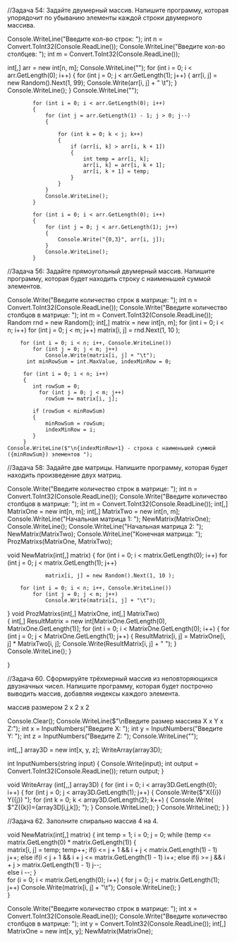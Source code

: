 //Задача 54: Задайте двумерный массив. Напишите программу,
 которая упорядочит по убыванию элементы
 каждой строки двумерного массива.

Console.WriteLine("Введите кол-во строк: ");
int n = Convert.ToInt32(Console.ReadLine());
Console.WriteLine("Введите кол-во столбцев: ");
int m = Convert.ToInt32(Console.ReadLine());

int[,] arr = new int[n, m];
            Console.WriteLine("");
            for (int i = 0; i < arr.GetLength(0); i++)
            {
                for (int j = 0; j < arr.GetLength(1); j++)
                {
                    arr[i, j] = new Random().Next(1, 99);
                    Console.Write(arr[i, j] + " \t");
                }
                Console.WriteLine();
            }
            Console.WriteLine("");

            for (int i = 0; i < arr.GetLength(0); i++) 
            {
                for (int j = arr.GetLength(1) - 1; j > 0; j--)
                {

                    for (int k = 0; k < j; k++)
                    {
                        if (arr[i, k] > arr[i, k + 1])
                        {
                            int temp = arr[i, k];
                            arr[i, k] = arr[i, k + 1];
                            arr[i, k + 1] = temp;
                        }
                    }
                }
                Console.WriteLine();
            }

            for (int i = 0; i < arr.GetLength(0); i++)
            {
                for (int j = 0; j < arr.GetLength(1); j++)
                {
                    Console.Write("{0,3}", arr[i, j]);
                }
                Console.WriteLine();
            }





//Задача 56: Задайте прямоугольный двумерный массив. 
Напишите программу, 
которая будет находить строку с наименьшей суммой элементов.

Console.Write("Введите количество строк в матрице: ");
int n = Convert.ToInt32(Console.ReadLine());
Console.Write("Введите количество столбцов в матрице: ");
int m = Convert.ToInt32(Console.ReadLine());
Random rnd = new Random();
int[,] matrix = new int[n, m];
for (int i = 0; i < n; i++)
            for (int j = 0; j < m; j++)
                matrix[i, j] = rnd.Next(1, 10 );
 
        for (int i = 0; i < n; i++, Console.WriteLine())
            for (int j = 0; j < m; j++)
                Console.Write(matrix[i, j] + "\t");
          int minRowSum = int.MaxValue, indexMinRow = 0;
 
         for (int i = 0; i < n; i++)
         {
            int rowSum = 0;
              for (int j = 0; j < m; j++)
                rowSum += matrix[i, j];
                
            if (rowSum < minRowSum)
            {
                minRowSum = rowSum;
                indexMinRow = i;
            }
         }
    Console.WriteLine($"\n{indexMinRow+1} - строкa с наименьшей суммой ({minRowSum}) элементов ");
  




//Задача 58: Задайте две матрицы.
 Напишите программу, которая будет находить произведение двух матриц.



Console.Write("Введите количество строк в матрице: ");
int n = Convert.ToInt32(Console.ReadLine());
Console.Write("Введите количество столбцов в матрице: ");
int m = Convert.ToInt32(Console.ReadLine());
int[,] MatrixOne = new int[n, m];
int[,] MatrixTwo = new int[n, m];
Console.WriteLine("Начальная матрица 1: ");
NewMatrix(MatrixOne);
Console.WriteLine();
Console.WriteLine("Начальная матрица 2: ");
NewMatrix(MatrixTwo);
Console.WriteLine("Конечная матрица: ");
ProzMatrixs(MatrixOne, MatrixTwo);

void NewMatrix(int[,] matrix)
{
for (int i = 0; i < matrix.GetLength(0); i++)
            for (int j = 0; j < matrix.GetLength(1); j++)

                matrix[i, j] = new Random().Next(1, 10 );
 
        for (int i = 0; i < n; i++, Console.WriteLine())
            for (int j = 0; j < m; j++)
                Console.Write(matrix[i, j] + "\t");
}
void ProzMatrixs(int[,] MatrixOne, int[,] MatrixTwo)    
{
     int[,] ResultMatrix = new int[MatrixOne.GetLength(0), MatrixOne.GetLength(1)];
     for (int i = 0; i < MatrixOne.GetLength(0); i++) 
     {
         for (int j = 0; j < MatrixOne.GetLength(1); j++) 
         {
         ResultMatrix[i, j] = MatrixOne[i, j] * MatrixTwo[i, j];
         Console.Write(ResultMatrix[i, j] + " ");
         }
         Console.WriteLine();
     }

}            




//Задача 60. Сформируйте трёхмерный массив из неповторяющихся 
двузначных чисел.
Напишите программу, которая будет построчно выводить массив, 
добавляя индексы каждого элемента.

массив размером 2 x 2 x 2  



Console.Clear();
Console.WriteLine($"\nВведите размер массива X x Y x Z:");
int x = InputNumbers("Введите X: ");
int y = InputNumbers("Введите Y: ");
int z = InputNumbers("Введите Z: ");
Console.WriteLine("");

int[,,] array3D = new int[x, y, z];
WriteArray(array3D);

int InputNumbers(string input)
{
  Console.Write(input);
  int output = Convert.ToInt32(Console.ReadLine());
  return output;
}

void WriteArray (int[,,] array3D)
{
  for (int i = 0; i < array3D.GetLength(0); i++)
  {
    for (int j = 0; j < array3D.GetLength(1); j++)
    {
      Console.Write($"X({i}) Y({j}) ");
      for (int k = 0; k < array3D.GetLength(2); k++)
      {
        Console.Write( $"Z({k})={array3D[i,j,k]}; ");
      }
      Console.WriteLine();
    }
    Console.WriteLine();
  }
}
 



//Задача 62. Заполните спирально массив 4 на 4.


void NewMatrix(int[,] matrix)
{
    int temp = 1; i = 0; j = 0;
    while (temp <= matrix.GetLength(0) * matrix.GetLength(1))
    {     
          matrix[i, j] = temp;
          temp++;
          if(i <= j + 1 && i + j < matrix.GetLength(1) - 1)
             j++;
          else if(i < j + 1 && i + j <= matrix.GetLength(1) - 1)
             i++; 
          else if(i >= j && i + j > matrix.GetLength(1) - 1)
             j--;  
          else
             i --;
    }      
    for (i = 0; i < matrix.GetLength(0); i++) 
    {
         for j = 0; j < matrix.GetLength(1); j++)
         Console.Write(matrix[i, j] + "\t");
         Console.WriteLine();
    }    
}



Console.Write("Введите количество строк в матрице: ");
int x = Convert.ToInt32(Console.ReadLine());
Console.Write("Введите количество столбцов в матрице: ");
int y = Convert.ToInt32(Console.ReadLine());
int[,] MatrixOne = new int[x, y];
NewMatrix(MatrixOne);
                        